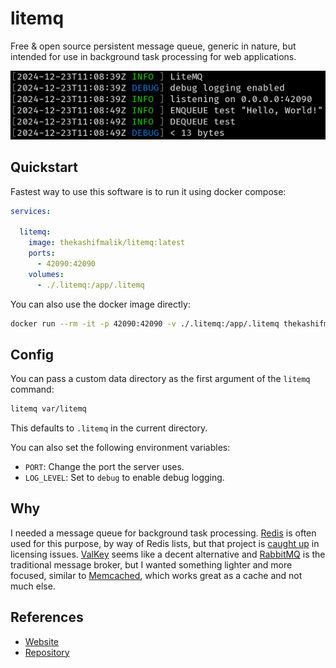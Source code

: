 # litemq
Free & open source persistent message queue, generic in nature, but intended for use in background task processing for
web applications.

![Screenshot](./screenshot.png)

## Quickstart
Fastest way to use this software is to run it using docker compose:

```yaml
services:

  litemq:
    image: thekashifmalik/litemq:latest
    ports:
      - 42090:42090
    volumes:
      - ./.litemq:/app/.litemq

```

You can also use the docker image directly:

```bash
docker run --rm -it -p 42090:42090 -v ./.litemq:/app/.litemq thekashifmalik/litemq:latest
```

## Config
You can pass a custom data directory as the first argument of the `litemq` command:

```bash
litemq var/litemq
```

This defaults to `.litemq` in the current directory.

You can also set the following environment variables:

- `PORT`: Change the port the server uses.
- `LOG_LEVEL`: Set to `debug` to enable debug logging.


## Why
I needed a message queue for background task processing. [Redis](https://redis.io/) is often used for this purpose, by
way of Redis lists, but that project is [caught up](https://www.reddit.com/r/redis/comments/1bjs7bo/redis_is_switching_away_from_opensource_licensing/)
in licensing issues. [ValKey](https://valkey.io/) seems like a decent alternative and [RabbitMQ](https://www.rabbitmq.com/)
is the traditional message broker, but I wanted something lighter and more focused, similar to [Memcached](https://memcached.org/),
which works great as a cache and not much else.

## References
- [Website](https://litemq.com/)
- [Repository](https://github.com/thekashifmalik/litemq)
